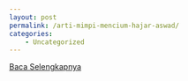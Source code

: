 ```yaml
---
layout: post
permalink: /arti-mimpi-mencium-hajar-aswad/
categories:
    - Uncategorized
---
```


[Baca Selengkapnya](/01)